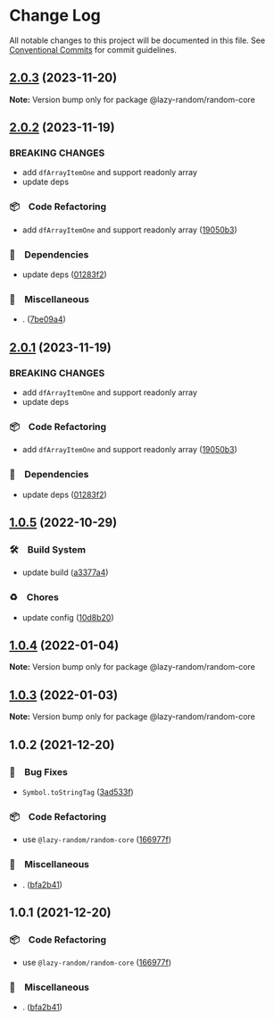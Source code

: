 # Change Log

All notable changes to this project will be documented in this file.
See [Conventional Commits](https://conventionalcommits.org) for commit guidelines.

## [2.0.3](https://github.com/bluelovers/ws-random/compare/@lazy-random/random-core@2.0.2...@lazy-random/random-core@2.0.3) (2023-11-20)

**Note:** Version bump only for package @lazy-random/random-core





## [2.0.2](https://github.com/bluelovers/ws-random/compare/@lazy-random/random-core@1.0.5...@lazy-random/random-core@2.0.2) (2023-11-19)


### BREAKING CHANGES

* add `dfArrayItemOne` and support readonly array
* update deps



### 📦　Code Refactoring

* add `dfArrayItemOne` and support readonly array ([19050b3](https://github.com/bluelovers/ws-random/commit/19050b35398cc23112f286df051272bd5fbe5600))


### 📌　Dependencies

* update deps ([01283f2](https://github.com/bluelovers/ws-random/commit/01283f2965c23c70d2e3c2d3cbdedbfe55df51e5))


### 🔖　Miscellaneous

* . ([7be09a4](https://github.com/bluelovers/ws-random/commit/7be09a4bc2fc047a3831a2b600d662b2c79e11ed))



## [2.0.1](https://github.com/bluelovers/ws-random/compare/@lazy-random/random-core@1.0.5...@lazy-random/random-core@2.0.1) (2023-11-19)


### BREAKING CHANGES

* add `dfArrayItemOne` and support readonly array
* update deps



### 📦　Code Refactoring

* add `dfArrayItemOne` and support readonly array ([19050b3](https://github.com/bluelovers/ws-random/commit/19050b35398cc23112f286df051272bd5fbe5600))


### 📌　Dependencies

* update deps ([01283f2](https://github.com/bluelovers/ws-random/commit/01283f2965c23c70d2e3c2d3cbdedbfe55df51e5))



## [1.0.5](https://github.com/bluelovers/ws-random/compare/@lazy-random/random-core@1.0.4...@lazy-random/random-core@1.0.5) (2022-10-29)



### 🛠　Build System

* update build ([a3377a4](https://github.com/bluelovers/ws-random/commit/a3377a45f6e3895378d1b633d02a501464836ea1))


### ♻️　Chores

* update config ([10d8b20](https://github.com/bluelovers/ws-random/commit/10d8b20d2ebc76491ac971bf8b9280f66285e056))



## [1.0.4](https://github.com/bluelovers/ws-random/compare/@lazy-random/random-core@1.0.3...@lazy-random/random-core@1.0.4) (2022-01-04)

**Note:** Version bump only for package @lazy-random/random-core





## [1.0.3](https://github.com/bluelovers/ws-random/compare/@lazy-random/random-core@1.0.2...@lazy-random/random-core@1.0.3) (2022-01-03)

**Note:** Version bump only for package @lazy-random/random-core





## 1.0.2 (2021-12-20)


### 🐛　Bug Fixes

* `Symbol.toStringTag` ([3ad533f](https://github.com/bluelovers/ws-random/commit/3ad533ffbbea30bd69475e30125e106dc3577b35))


### 📦　Code Refactoring

* use `@lazy-random/random-core` ([166977f](https://github.com/bluelovers/ws-random/commit/166977f61f48cf397b255e9b5fc950457b6cdef9))


### 🔖　Miscellaneous

* . ([bfa2b41](https://github.com/bluelovers/ws-random/commit/bfa2b41d11230fb305e25cd0c2c667e6c7b3aca3))





## 1.0.1 (2021-12-20)


### 📦　Code Refactoring

* use `@lazy-random/random-core` ([166977f](https://github.com/bluelovers/ws-random/commit/166977f61f48cf397b255e9b5fc950457b6cdef9))


### 🔖　Miscellaneous

* . ([bfa2b41](https://github.com/bluelovers/ws-random/commit/bfa2b41d11230fb305e25cd0c2c667e6c7b3aca3))
